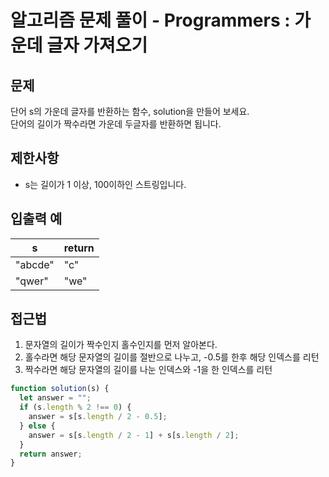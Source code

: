 # 알고리즘 문제 풀이 - Programmers : 가운데 글자 가져오기

## 문제

단어 s의 가운데 글자를 반환하는 함수, solution을 만들어 보세요. <br>
단어의 길이가 짝수라면 가운데 두글자를 반환하면 됩니다.<br>

## 제한사항

- s는 길이가 1 이상, 100이하인 스트링입니다.<br>

## 입출력 예

| s       | return |
| ------- | ------ |
| "abcde" | "c"    |
| "qwer"  | "we"   |

## 접근법

1. 문자열의 길이가 짝수인지 홀수인지를 먼저 알아본다. <br>
2. 홀수라면 해당 문자열의 길이를 절반으로 나누고, -0.5를 한후 해당 인덱스를 리턴 <br>
3. 짝수라면 해당 문자열의 길이를 나눈 인덱스와 -1을 한 인덱스를 리턴 <br>

```js
function solution(s) {
  let answer = "";
  if (s.length % 2 !== 0) {
    answer = s[s.length / 2 - 0.5];
  } else {
    answer = s[s.length / 2 - 1] + s[s.length / 2];
  }
  return answer;
}
```
